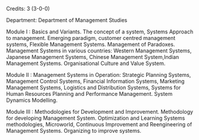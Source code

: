 Credits: 3 (3-0-0)

Department: Department of Management Studies

Module I : Basics and Variants. The concept of a system, Systems Approach to management. Emerging paradigm, customer centred management systems, Flexible Management Systems. Management of Paradoxes. Management Systems in various countries: Western Management Systems, Japanese Management Systems, Chinese Management System,Indian Management Systems. Organisational Culture and Value System.

Module II : Management Systems in Operation: Strategic Planning Systems, Management Control Systems, Financial Information Systems, Marketing Management Systems, Logistics and Distribution Systems, Systems for Human Resources Planning and Performance Management. System Dynamics Modelling.

Module III : Methodologies for Development and Improvement. Methodology for developing Management System. Optimization and Learning Systems methodologies, Microworld, Continuous Improvement and Reengineering of Management Systems. Organizing to improve systems.